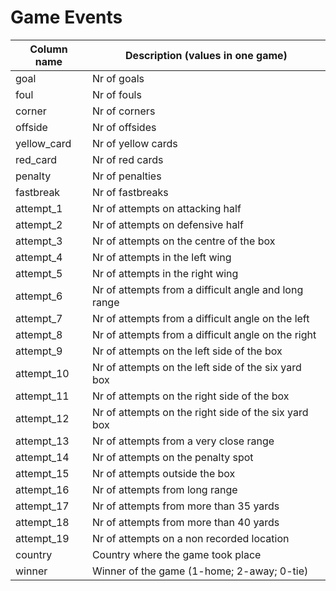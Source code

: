 # Game Events

| Column name | Description (values in one game)                     |
| ----------- | ---------------------------------------------------- |
| goal        | Nr of goals                                          |   
| foul        | Nr of fouls                                          |
| corner      | Nr of corners                                        | 
| offside     | Nr of offsides                                       | 
| yellow_card | Nr of yellow cards                                   |
| red_card    | Nr of red cards                                      |
| penalty     | Nr of penalties                                      |
| fastbreak   | Nr of fastbreaks                                     |
| attempt_1   | Nr of attempts on attacking half                     |
| attempt_2   | Nr of attempts on defensive half                     |
| attempt_3   | Nr of attempts on the centre of the box              |
| attempt_4   | Nr of attempts in the left wing                      |
| attempt_5   | Nr of attempts in the right wing                     |
| attempt_6   | Nr of attempts from a difficult angle and long range |
| attempt_7   | Nr of attempts from a difficult angle on the left    |
| attempt_8   | Nr of attempts from a difficult angle on the right   |
| attempt_9   | Nr of attempts on the left side of the box           |
| attempt_10  | Nr of attempts on the left side of the six yard box  |
| attempt_11  | Nr of attempts on the right side of the box          |
| attempt_12  | Nr of attempts on the right side of the six yard box |
| attempt_13  | Nr of attempts from a very close range               |
| attempt_14  | Nr of attempts on the penalty spot                   |
| attempt_15  | Nr of attempts outside the box                       |
| attempt_16  | Nr of attempts from long range                       |
| attempt_17  | Nr of attempts from more than 35 yards               |
| attempt_18  | Nr of attempts from more than 40 yards               |
| attempt_19  | Nr of attempts on a non recorded location            |
| country     | Country where the game took place                    |
| winner      | Winner of the game (1-home; 2-away; 0-tie)           |

